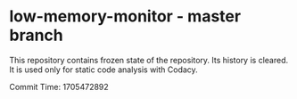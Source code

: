 # low-memory-monitor - master branch

This repository contains frozen state of the repository.
Its history is cleared. It is used only for static code
analysis with Codacy.

Commit Time: 1705472892
